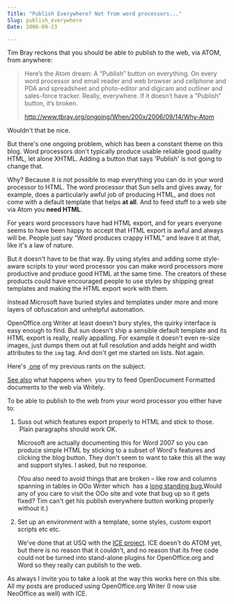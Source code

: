 ```yaml
---
Title: "Publish Everywhere? Not from word processors..."
Slug: publish_everywhere
Date: 2006-09-23

---
```

<div>

Tim Bray reckons that you should be able to publish to the web, via
ATOM, from anywhere:

> Here’s the Atom dream: A “Publish” button on everything. On every word
> processor and email reader and web browser and cellphone and PDA and
> spreadsheet and photo-editor and digicam and outliner and sales-force
> tracker. Really, everywhere. If it doesn’t have a “Publish” button,
> it’s broken.
>
> <http://www.tbray.org/ongoing/When/200x/2006/09/14/Why-Atom>

Wouldn't that be nice.

But there's one ongoing problem, which has been a constant theme on this
blog. Word processors don't typically produce usable reliable good
quality HTML, let alone XHTML. Adding a button that says 'Publish' is
not going to change that.

Why? Because it is not possible to map everything you can do in your
word processor to HTML. The word processor that Sun sells and gives
away, for example, does a particularly awful job of producing HTML, and
does not come with a default template that helps **at all**. And to feed
stuff to a web site via Atom you **need HTML**.

For years word processors have had HTML export, and for years everyone
seems to have been happy to accept that HTML export is awful and always
will be. People just say “Word produces crappy HTML” and leave it at
that, like it's a law of nature.

But it doesn't have to be that way. By using styles and adding some
style-aware scripts to your word processor you can make word processors
more productive and produce good HTML at the same time. The creators of
these products could have encouraged people to use styles by shipping
great templates and making the HTML export work with them.

Instead Microsoft have buried styles and templates under more and more
layers of obfuscation and unhelpful automation.

OpenOffice.org Writer at least doesn't bury styles, the quirky interface
is easy enough to find. But sun doesn't ship a sensible default template
and its HTML export is really, really appalling. For example it doesn't
even re-size images, just dumps them out at full resolution and adds
height and width attributes to the `img` tag. And don't get me started
on lists. Not again.

Here's
[ one](http://ptsefton.com/blog/2005/10/31/why_do_i_keep_going_on_about_html_export_from_word_processors%3F)
of my previous rants on the subject.

[See
also](http://ptsefton.com/blog/2006/03/21/writely,__meet_the_ice_template)
what happens when  you try to feed OpenDocument Formatted documents to
the web via Writely.

To be able to publish to the web from your word processor you either
have to:

1.  Suss out which features export properly to HTML and stick to those.
     Plain paragraphs should work OK.

    Microsoft are actually documenting this for Word 2007 so you can
    produce simple HTML by sticking to a subset of Word's features and
    clicking the blog button. They don't seem to want to take this all
    the way and support styles. I asked, but no response.

    (You also need to avoid things that are broken – like row and
    columns spanning in tables in OOo Writer which  has a [long standing
    bug.](http://qa.openoffice.org/issues/show_bug.cgi?id=60238)Would
    any of you care to visit the OOo site and vote that bug up so it
    gets fixed? Tim can't get his publish everywhere button working
    properly without it.)

2.  Set up an environment with a template, some styles, custom export
    scripts etc etc.

    We've done that at USQ with the [ICE
    project](http://ice.usq.edu.au/). ICE doesn't do ATOM yet, but there
    is no reason that it couldn't, and no reason that its free code
    could not be turned into stand-alone plugins for OpenOffice.org and
    Word so they really can publish to the web.

As always I invite you to take a look at the way this works here on this
site. All my posts are produced using OpenOffice.org Writer (I now use
NeoOffice as well) with ICE.

</div>
